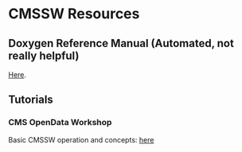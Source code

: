 # CMSSW Resources

## Doxygen Reference Manual (Automated, not really helpful)

[Here](https://cmsdoxygen.web.cern.ch/cmsdoxygen/).

## Tutorials

### CMS OpenData Workshop

Basic CMSSW operation and concepts: [here](https://cms-opendata-workshop.github.io/workshop2021-lesson-cmssw/index.html)
